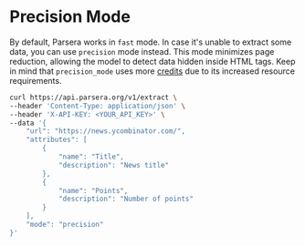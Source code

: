 # Precision Mode

By default, Parsera works in `fast` mode. In case it's unable to extract some data, you can use `precision` mode instead. This mode minimizes page reduction, allowing the model to detect data hidden inside HTML tags. Keep in mind that `precision_mode` uses more [credits](getting-started.md#credits) due to its increased resource requirements. 

```bash
curl https://api.parsera.org/v1/extract \
--header 'Content-Type: application/json' \
--header 'X-API-KEY: <YOUR_API_KEY>' \
--data '{
    "url": "https://news.ycombinator.com/",
    "attributes": [
        {
            "name": "Title",
            "description": "News title"
        },
        {
            "name": "Points",
            "description": "Number of points"
        }
    ],
    "mode": "precision"
}'
```
